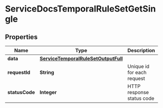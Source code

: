 

# ServiceDocsTemporalRuleSetGetSingle

## Properties

Name | Type | Description | Notes
------------ | ------------- | ------------- | -------------
**data** | [**ServiceTemporalRuleSetOutputFull**](ServiceTemporalRuleSetOutputFull.md) |  |  [optional]
**requestId** | **String** | Unique id for each request |  [optional]
**statusCode** | **Integer** | HTTP response status code |  [optional]




